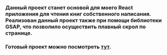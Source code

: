 ### Данный проект станет основой для моего React приложения для чтения книг собственного написания. Реализован данный проект также при помощи библиотеки GSAP, что позволило осуществить плавный скрол по странице.

### Готовый проект можно посмотреть [тут](https://artem-xopc.github.io/about-my-book/).